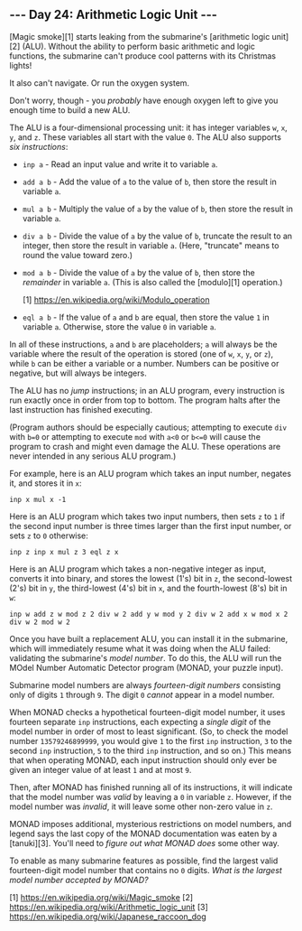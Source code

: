 ## --- Day 24: Arithmetic Logic Unit ---

[Magic smoke][1] starts leaking from the submarine's [arithmetic logic unit][2] (ALU). Without the ability to perform basic arithmetic and logic functions, the submarine can't produce cool patterns
with its Christmas lights!

It also can't navigate. Or run the oxygen system.

Don't worry, though - you *probably* have enough oxygen left to give you enough time to build a new ALU.

The ALU is a four-dimensional processing unit: it has integer variables `w`, `x`, `y`, and `z`. These variables all start with the value `0`. The ALU also supports *six instructions*:

* `inp a` - Read an input value and write it to variable `a`.
* `add a b` - Add the value of `a` to the value of `b`, then store the result in variable `a`.
* `mul a b` - Multiply the value of `a` by the value of `b`, then store the result in variable `a`.
* `div a b` - Divide the value of `a` by the value of `b`, truncate the result to an integer, then store the result in variable `a`. (Here, "truncate" means to round the value toward zero.)
* `mod a b` - Divide the value of `a` by the value of `b`, then store the *remainder* in variable `a`. (This is also called the [modulo][1] operation.)
  
  [1] https://en.wikipedia.org/wiki/Modulo_operation
* `eql a b` - If the value of `a` and `b` are equal, then store the value `1` in variable `a`. Otherwise, store the value `0` in variable `a`.

In all of these instructions, `a` and `b` are placeholders; `a` will always be the variable where the result of the operation is stored (one of `w`, `x`, `y`, or `z`), while `b` can be either a
variable or a number. Numbers can be positive or negative, but will always be integers.

The ALU has no *jump* instructions; in an ALU program, every instruction is run exactly once in order from top to bottom. The program halts after the last instruction has finished executing.

(Program authors should be especially cautious; attempting to execute `div` with `b=0` or attempting to execute `mod` with `a<0` or `b<=0` will cause the program to crash and might even damage the
ALU. These operations are never intended in any serious ALU program.)

For example, here is an ALU program which takes an input number, negates it, and stores it in `x`:

`inp x
mul x -1
`

Here is an ALU program which takes two input numbers, then sets `z` to `1` if the second input number is three times larger than the first input number, or sets `z` to `0` otherwise:

`inp z
inp x
mul z 3
eql z x
`

Here is an ALU program which takes a non-negative integer as input, converts it into binary, and stores the lowest (1's) bit in `z`, the second-lowest (2's) bit in `y`, the third-lowest (4's) bit in
`x`, and the fourth-lowest (8's) bit in `w`:

`inp w
add z w
mod z 2
div w 2
add y w
mod y 2
div w 2
add x w
mod x 2
div w 2
mod w 2
`

Once you have built a replacement ALU, you can install it in the submarine, which will immediately resume what it was doing when the ALU failed: validating the submarine's *model number*. To do this,
the ALU will run the MOdel Number Automatic Detector program (MONAD, your puzzle input).

Submarine model numbers are always *fourteen-digit numbers* consisting only of digits `1` through `9`. The digit `0` *cannot* appear in a model number.

When MONAD checks a hypothetical fourteen-digit model number, it uses fourteen separate `inp` instructions, each expecting a *single digit* of the model number in order of most to least significant.
(So, to check the model number `13579246899999`, you would give `1` to the first `inp` instruction, `3` to the second `inp` instruction, `5` to the third `inp` instruction, and so on.) This means that
when operating MONAD, each input instruction should only ever be given an integer value of at least `1` and at most `9`.

Then, after MONAD has finished running all of its instructions, it will indicate that the model number was *valid* by leaving a `0` in variable `z`. However, if the model number was *invalid*, it will
leave some other non-zero value in `z`.

MONAD imposes additional, mysterious restrictions on model numbers, and legend says the last copy of the MONAD documentation was eaten by a [tanuki][3]. You'll need to *figure out what MONAD does*
some other way.

To enable as many submarine features as possible, find the largest valid fourteen-digit model number that contains no `0` digits. *What is the largest model number accepted by MONAD?*

[1] https://en.wikipedia.org/wiki/Magic_smoke
[2] https://en.wikipedia.org/wiki/Arithmetic_logic_unit
[3] https://en.wikipedia.org/wiki/Japanese_raccoon_dog
